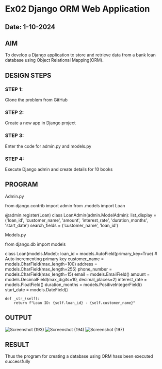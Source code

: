 # Ex02 Django ORM Web Application
## Date: 1-10-2024

## AIM
To develop a Django application to store and retrieve data from a bank loan database using Object Relational Mapping(ORM).

## DESIGN STEPS

### STEP 1:
Clone the problem from GitHub

### STEP 2:
Create a new app in Django project

### STEP 3:
Enter the code for admin.py and models.py

### STEP 4:
Execute Django admin and create details for 10 books

## PROGRAM

Admin.py

from django.contrib import admin
from .models import Loan

@admin.register(Loan)
class LoanAdmin(admin.ModelAdmin):
    list_display = ('loan_id', 'customer_name', 'amount', 'interest_rate', 'duration_months', 'start_date')
    search_fields = ('customer_name', 'loan_id')

Models.py

from django.db import models

class Loan(models.Model):
    loan_id = models.AutoField(primary_key=True)  # Auto incrementing primary key
    customer_name = models.CharField(max_length=100)
    address = models.CharField(max_length=255)
    phone_number = models.CharField(max_length=15)
    email = models.EmailField()
    amount = models.DecimalField(max_digits=10, decimal_places=2)
    interest_rate = models.FloatField()
    duration_months = models.PositiveIntegerField()
    start_date = models.DateField()

    def _str_(self):
        return f"Loan ID: {self.loan_id} - {self.customer_name}"



## OUTPUT

![Screenshot (193)](https://github.com/user-attachments/assets/fd308ad4-500c-469e-b43a-db3b81699114)
![Screenshot (194)](https://github.com/user-attachments/assets/f09ab2b7-9fda-4790-99c5-b1db4ba46488)
![Screenshot (197)](https://github.com/user-attachments/assets/86fc118a-504d-447a-aca6-a922173b295d)



## RESULT
Thus the program for creating a database using ORM hass been executed successfully
